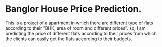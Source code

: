 # Banglor House Price Prediction.
This is a project of a apartment in which there are different type of flats according to their "BHK, area of room and different prices". so, I am predicting the price of different flats according to their prices from which the clients can easily get the flats according to their budgets. 
